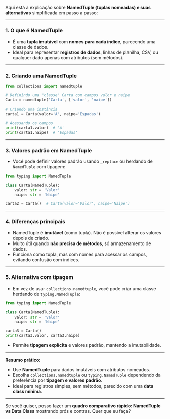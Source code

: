 Aqui está a explicação sobre **NamedTuple (tuplas nomeadas) e suas alternativas** simplificada em passo a passo:

---

### 1. **O que é NamedTuple**

* É uma **tupla imutável** com **nomes para cada índice**, parecendo uma classe de dados.
* Ideal para representar **registros de dados**, linhas de planilha, CSV, ou qualquer dado apenas com atributos (sem métodos).

---

### 2. **Criando uma NamedTuple**

```python
from collections import namedtuple

# Definindo uma "classe" Carta com campos valor e naipe
Carta = namedtuple('Carta', ['valor', 'naipe'])

# Criando uma instância
carta1 = Carta(valor='A', naipe='Espadas')

# Acessando os campos
print(carta1.valor)  # 'A'
print(carta1.naipe)  # 'Espadas'
```

---

### 3. **Valores padrão em NamedTuple**

* Você pode definir valores padrão usando `_replace` ou herdando de `NamedTuple` com tipagem:

```python
from typing import NamedTuple

class Carta(NamedTuple):
    valor: str = 'Valor'
    naipe: str = 'Naipe'

carta2 = Carta()  # Carta(valor='Valor', naipe='Naipe')
```

---

### 4. **Diferenças principais**

* NamedTuple é **imutável** (como tupla). Não é possível alterar os valores depois de criado.
* Muito útil quando **não precisa de métodos**, só armazenamento de dados.
* Funciona como tupla, mas com nomes para acessar os campos, evitando confusão com índices.

---

### 5. **Alternativa com tipagem**

* Em vez de usar `collections.namedtuple`, você pode criar uma classe herdando de `typing.NamedTuple`:

```python
from typing import NamedTuple

class Carta(NamedTuple):
    valor: str = 'Valor'
    naipe: str = 'Naipe'

carta3 = Carta()
print(carta3.valor, carta3.naipe)
```

* Permite **tipagem explícita** e valores padrão, mantendo a imutabilidade.

---

**Resumo prático:**

* Use **NamedTuple** para dados imutáveis com atributos nomeados.
* Escolha `collections.namedtuple` ou `typing.NamedTuple` dependendo da preferência por **tipagem e valores padrão**.
* Ideal para registros simples, sem métodos, parecido com uma **data class mínima**.

---

Se você quiser, posso fazer um **quadro comparativo rápido: NamedTuple vs Data Class** mostrando prós e contras.
Quer que eu faça?
